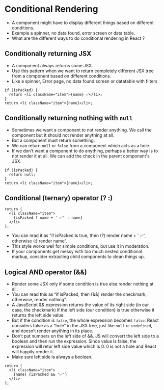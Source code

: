# Conditional Rendering

- A component might have to display different things based on different conditions.
- Example a spinner, no data found, error screen or data table.
- What are the different ways to do conditional rendering in React ?



## Conditionally returning JSX 

- A component always returns some JSX.
- Use this pattern when we want to return completely different JSX tree from a component based on different conditions.
- Like a spinner, Error page, no data found screen or datatable with filters.

```tsx
if (isPacked) {
  return <li className="item">{name} ✅</li>;
}
return <li className="item">{name}</li>;
```


## Conditionally returning nothing with `null`

- Sometimes we want a component to not render anything. We call the component but it should not render anything at all.
- But a component must return something.
- We can return `null` or `false` from a component which acts as a hole.
- If we don't want a component to do anything, perhaps a better way is to not render it at all. We can add the check in the parent component's JSX.

```tsx
if (isPacked) {
  return null;
}
return <li className="item">{name}</li>;
```


## Conditional (ternary) operator (? :) 

```tsx
return (
  <li className="item">
    {isPacked ? name + ' ✅' : name}
  </li>
);
```
- You can read it as “if isPacked is true, then (?) render name + ' ✅', otherwise (:) render name”.
- This style works well for simple conditions, but use it in moderation.
- If your components get messy with too much nested conditional markup, consider extracting child components to clean things up.


## Logical AND operator (&&) 


- Render some JSX only if some condition is true else render nothing at all.
- You can read this as “if isPacked, then (&&) render the checkmark, otherwise, render nothing”.
- A JavaScript && expression returns the value of its right side (in our case, the checkmark) if the left side (our condition) is true otherwise it returns the left side value.
- But if the condition is `false`, the whole expression becomes `false`. React considers false as a “hole” in the JSX tree, just like `null` or `undefined`, and doesn’t render anything in its place.
- Don’t put numbers on the left side of &&. JS will convert the left side to a boolean and then run the expression. Since value is false, the expression will retur left side value which is 0. 0 is not a hole and React will happily render it.
- Make sure left side is always a boolean.


```tsx
return (
  <li className="item">
    {name} {isPacked && '✅'}
  </li>
);
```
